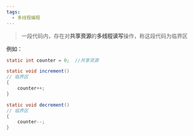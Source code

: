 ```yaml
---
tags:
  - 多线程编程
---
```

>一段代码内，存在对**共享资源**的**多线程读写**操作，称这段代码为临界区

例如：
```java
static int counter = 0;  //共享资源

static void increment() 
// 临界区 
{ 
	counter++; 
}

static void decrement() 
// 临界区 
{ 
	counter--; 
}
```